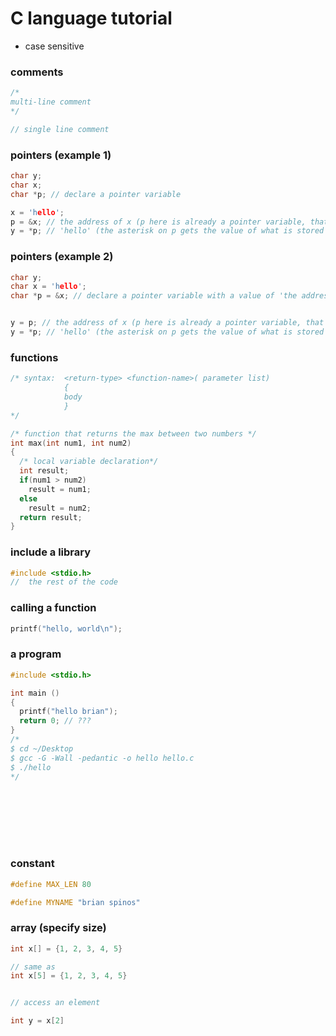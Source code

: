 # C language tutorial


- case sensitive


### comments

```c
/*
multi-line comment
*/

// single line comment
```


### pointers (example 1)

```c
char y;
char x;
char *p; // declare a pointer variable

x = 'hello';
p = &x; // the address of x (p here is already a pointer variable, that was declared above, and does not require to repeat the asterisk)
y = *p; // 'hello' (the asterisk on p gets the value of what is stored in that address)

```

### pointers (example 2)

```c
char y;
char x = 'hello';
char *p = &x; // declare a pointer variable with a value of 'the address of x'


y = p; // the address of x (p here is already a pointer variable, that was declared above, and does not require to repeat the asterisk)
y = *p; // 'hello' (the asterisk on p gets the value of what is stored in that address)
```

### functions

```c
/* syntax:  <return-type> <function-name>( parameter list)
            {
            body
            }
*/

/* function that returns the max between two numbers */
int max(int num1, int num2)
{
  /* local variable declaration*/
  int result;
  if(num1 > num2)
    result = num1;
  else
    result = num2;
  return result;
}


```


### include a library


```c
#include <stdio.h>
//  the rest of the code
```



### calling a function

```c
printf("hello, world\n");
```



### a program


```c
#include <stdio.h>

int main ()
{
  printf("hello brian");
  return 0; // ???
}
/*
$ cd ~/Desktop
$ gcc -G -Wall -pedantic -o hello hello.c
$ ./hello
*/









```


### constant


```c
#define MAX_LEN 80

#define MYNAME "brian spinos"
```



### array (specify size)

```c
int x[] = {1, 2, 3, 4, 5}

// same as
int x[5] = {1, 2, 3, 4, 5}


// access an element

int y = x[2]
```
